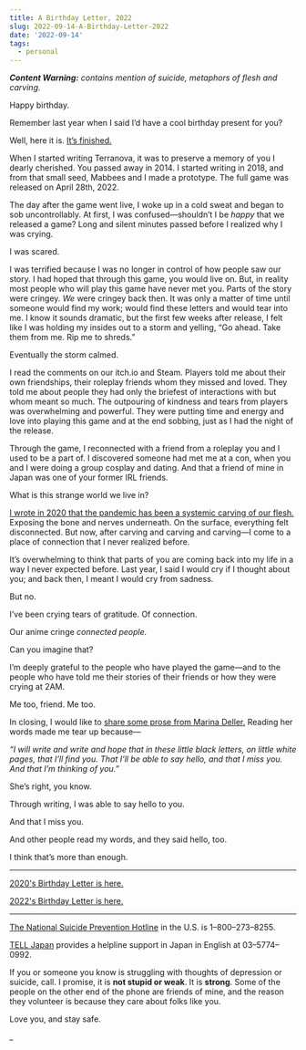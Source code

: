 ```yaml
---
title: A Birthday Letter, 2022
slug: 2022-09-14-A-Birthday-Letter-2022
date: '2022-09-14'
tags:
  - personal
---
```


_**Content Warning:** contains mention of suicide, metaphors of flesh and carving._

Happy birthday.

Remember last year when I said I’d have a cool birthday present for you?

Well, here it is. [It’s finished.](https://playterranova.com/)

When I started writing Terranova, it was to preserve a memory of you I dearly cherished. You passed away in 2014. I started writing in 2018, and from that small seed, Mabbees and I made a prototype. The full game was released on April 28th, 2022.

The day after the game went live, I woke up in a cold sweat and began to sob uncontrollably. At first, I was confused—shouldn’t I be _happy_ that we released a game? Long and silent minutes passed before I realized why I was crying.

I was scared.

I was terrified because I was no longer in control of how people saw our story. I had hoped that through this game, you would live on. But, in reality most people who will play this game have never met you. Parts of the story were cringey. _We_ were cringey back then. It was only a matter of time until someone would find my work; would find these letters and would tear into me. I know it sounds dramatic, but the first few weeks after release, I felt like I was holding my insides out to a storm and yelling, “Go ahead. Take them from me. Rip me to shreds.”

Eventually the storm calmed.

I read the comments on our itch.io and Steam. Players told me about their own friendships, their roleplay friends whom they missed and loved. They told me about people they had only the briefest of interactions with but whom meant so much. The outpouring of kindness and tears from players was overwhelming and powerful. They were putting time and energy and love into playing this game and at the end sobbing, just as I had the night of the release.

Through the game, I reconnected with a friend from a roleplay you and I used to be a part of. I discovered someone had met me at a con, when you and I were doing a group cosplay and dating. And that a friend of mine in Japan was one of your former IRL friends.

What is this strange world we live in?

[I wrote in 2020 that the pandemic has been a systemic carving of our flesh.](/posts/2020-09-14-A-Birthday-Letter-2020.html) Exposing the bone and nerves underneath. On the surface, everything felt disconnected. But now, after carving and carving and carving—I come to a place of connection that I never realized before.

It’s overwhelming to think that parts of you are coming back into my life in a way I never expected before. Last year, I said I would cry if I thought about you; and back then, I meant I would cry from sadness.

But no.

I’ve been crying tears of gratitude. Of connection.

Our anime cringe _connected people._

Can you imagine that?

I’m deeply grateful to the people who have played the game—and to the people who have told me their stories of their friends or how they were crying at 2AM.

Me too, friend. Me too.

In closing, I would like to [share some prose from Marina Deller.](https://www.babyteethjournal.com/home/marinadeller) Reading her words made me tear up because—

_“I will write and write and hope that in these little black letters, on little white pages, that I’ll find you. That I’ll be able to say hello, and that I miss you. And that I’m thinking of you.”_

She’s right, you know.

Through writing, I was able to say hello to you.

And that I miss you.

And other people read my words, and they said hello, too.

I think that’s more than enough.

---

[2020's Birthday Letter is here.](/blog/posts/2020-09-14-A-Birthday-Letter-2020/)

[2022's Birthday Letter is here.](/blog/posts/2022-09-14-A-Birthday-Letter-2022/)

---

[The National Suicide Prevention Hotline](https://suicidepreventionlifeline.org/) in the U.S. is 1–800–273–8255.

[TELL Japan](https://telljp.com/lifeline/) provides a helpline support in Japan in English at 03–5774–0992.

If you or someone you know is struggling with thoughts of depression or suicide, call. I promise, it is **not stupid or weak**. It is **strong**. Some of the people on the other end of the phone are friends of mine, and the reason they volunteer is because they care about folks like you.

Love you, and stay safe.

_
